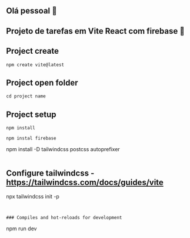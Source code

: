 ## Olá pessoal 👋

## Projeto de tarefas em Vite React com firebase 👋

## Project create
```
npm create vite@latest
```

## Project open folder
```
cd project name
```

## Project setup
```
npm install
```

```
npm instal firebase
```
npm install -D tailwindcss postcss autoprefixer
```

```
## Configure tailwindcss - https://tailwindcss.com/docs/guides/vite

npx tailwindcss init -p
```


### Compiles and hot-reloads for development
```
npm run dev
```
